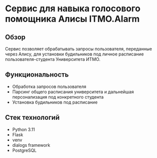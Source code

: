 # Сервис для навыка голосового помощника Алисы ITMO.Alarm

## Обзор
Сервис позволяет обрабатывать запросы пользователя, переданные через Алису, для установки будильников под личное расписание пользователя-студента Университета ИТМО.

## Функциональность
- Обработка запросов пользователя 
- Парсинг общего расписания университета и дальнейшая персонализация под конкретного студента
- Установка будильников под расписание

## Стек технологий
- Python 3.11
- Flask
- venv
- dialogs framework
- PostgreSQL
